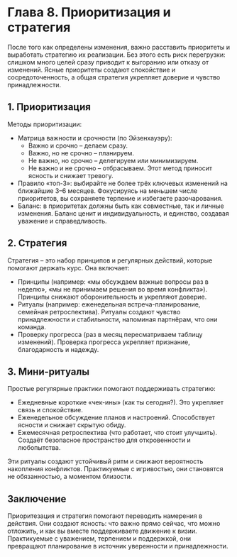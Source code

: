 # Глава 8. Приоритизация и стратегия

После того как определены изменения, важно расставить приоритеты и выработать стратегию их реализации. Без этого есть риск перегрузки: слишком много целей сразу приводит к выгоранию или отказу от изменений. Ясные приоритеты создают спокойствие и сосредоточенность, а общая стратегия укрепляет доверие и чувство принадлежности.

## 1. Приоритизация

Методы приоритизации:

- Матрица важности и срочности (по Эйзенхауэру):
    - Важно и срочно – делаем сразу.
    - Важно, но не срочно – планируем.
    - Не важно, но срочно – делегируем или минимизируем.
    - Не важно и не срочно – отбрасываем.
  Этот метод приносит ясность и снижает тревогу.
- Правило «топ-3»: выбирайте не более трёх ключевых изменений на ближайшие 3–6 месяцев.
  Фокусируясь на меньшем числе приоритетов, вы сохраняете терпение и избегаете разочарования.
- Баланс: в приоритетах должны быть как совместные, так и личные изменения.
  Баланс ценит и индивидуальность, и единство, создавая уважение и справедливость.

## 2. Стратегия

Стратегия – это набор принципов и регулярных действий, которые помогают держать курс. Она включает:

- Принципы (например: «мы обсуждаем важные вопросы раз в неделю», «мы не принимаем решения во время конфликта»).
  Принципы снижают оборонительность и укрепляют доверие.
- Ритуалы (например: еженедельная встреча-планирование, семейная ретроспектива).
  Ритуалы создают чувство принадлежности и стабильности, напоминая партнёрам, что они команда.
- Проверку прогресса (раз в месяц пересматриваем таблицу изменений).
  Проверка прогресса укрепляет признание, благодарность и надежду.

## 3. Мини-ритуалы

Простые регулярные практики помогают поддерживать стратегию:

- Ежедневные короткие «чек-ины» (как ты сегодня?).
  Это укрепляет связь и спокойствие.
- Еженедельное обсуждение планов и настроений.
  Способствует ясности и снижает скрытую обиду.
- Ежемесячная ретроспектива (что работает, что стоит улучшить).
  Создаёт безопасное пространство для откровенности и любопытства.

Эти ритуалы создают устойчивый ритм и снижают вероятность накопления конфликтов. Практикуемые с игривостью, они становятся не обязанностью, а моментом близости.

## Заключение

Приоритезация и стратегия помогают переводить намерения в действия. Они создают ясность: что важно прямо сейчас, что можно отложить, и как вы вместе поддерживаете движение к визии. Практикуемые с уважением, терпением и поддержкой, они превращают планирование в источник уверенности и принадлежности.
